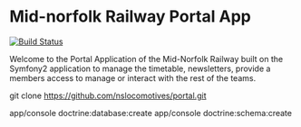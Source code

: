 Mid-norfolk Railway Portal App
========================
[![Build Status](https://travis-ci.org/nslocomotives/portal.svg)](http://travis-ci.org/nslocomotives/portal)

Welcome to the Portal Application of the Mid-Norfolk Railway 
built on the Symfony2 application to manage the timetable, newsletters,
provide a members access to manage or interact with the rest of the teams.

git clone https://github.com/nslocomotives/portal.git

app/console doctrine:database:create
app/console doctrine:schema:create
